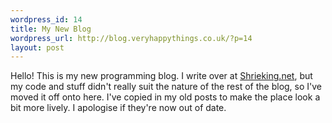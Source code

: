 ```yaml
--- 
wordpress_id: 14
title: My New Blog
wordpress_url: http://blog.veryhappythings.co.uk/?p=14
layout: post
---
```

Hello!  This is my new programming blog.  I write over at <a href="http://www.shrieking.net">Shrieking.net</a>, but my code and stuff didn't really suit the nature of the rest of the blog, so I've moved it off onto here.  I've copied in my old posts to make the place look a bit more lively.  I apologise if they're now out of date.
